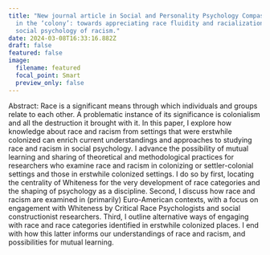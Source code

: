 ```yaml
---
title: "New journal article in Social and Personality Psychology Compass: Racism
  in the ‘colony’: towards appreciating race fluidity and racialization in
  social psychology of racism."
date: 2024-03-08T16:33:16.882Z
draft: false
featured: false
image:
  filename: featured
  focal_point: Smart
  preview_only: false
---
```

Abstract: 
Race is a significant means through which individuals and groups relate to each other. A problematic instance of its significance is colonialism and all the destruction it brought with it. In this paper, I explore how knowledge about race and racism from settings that were erstwhile colonized can enrich current understandings and approaches to studying race and racism in social psychology. I advance the possibility of mutual learning and sharing of theoretical and methodological practices for researchers who examine race and racism in colonizing or settler-colonial settings and those in erstwhile colonized settings. I do so by first, locating the centrality of Whiteness for the very development of race categories and the shaping of psychology as a discipline. Second, I discuss how race and racism are examined in (primarily) Euro-American contexts, with a focus on engagement with Whiteness by Critical Race Psychologists and social constructionist researchers. Third, I outline alternative ways of engaging with race and race categories identified in erstwhile colonized places. I end with how this latter informs our understandings of race and racism, and possibilities for mutual learning. 
